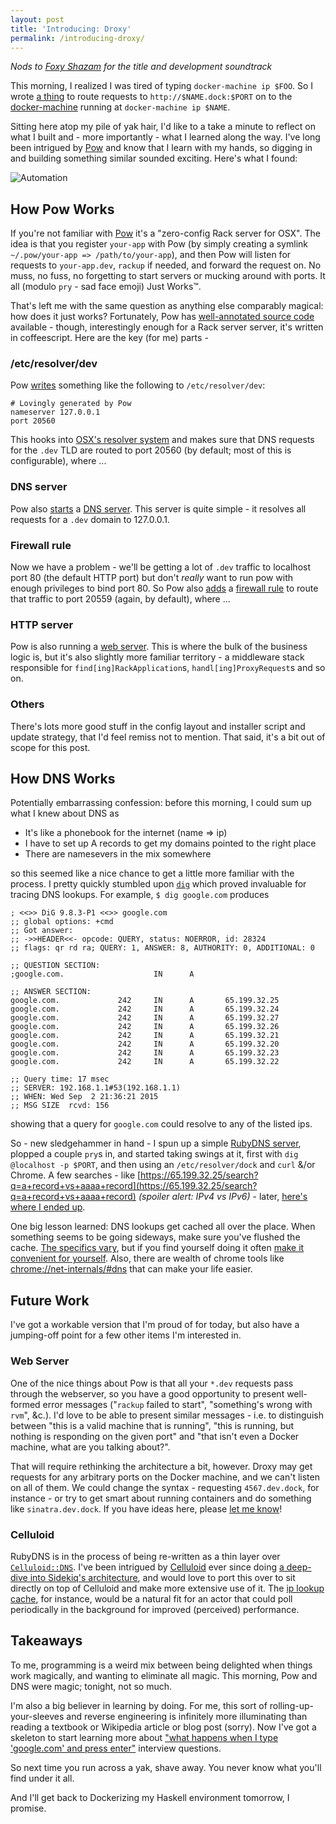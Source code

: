 ```yaml
---
layout: post
title: 'Introducing: Droxy'
permalink: /introducing-droxy/
---
```


_Nods to [Foxy Shazam](https://www.youtube.com/watch?v=nWiNN_pA9cA) for the title and development soundtrack_

This morning, I realized I was tired of typing `docker-machine ip $FOO`. So I wrote [a thing](https://github.com/jamesdabbs/droxy) to route requests to `http://$NAME.dock:$PORT` on to the [docker-machine](https://docs.docker.com/machine/) running at `docker-machine ip $NAME`.

Sitting here atop my pile of yak hair, I'd like to a take a minute to reflect on what I built and - more importantly - what I learned along the way. I've long been intrigued by [Pow](pow.cx) and know that I learn with my hands, so digging in and building something similar sounded exciting. Here's what I found:

<!--more-->

![Automation](https://imgs.xkcd.com/comics/automation.png)

## How Pow Works

If you're not familiar with [Pow](http://pow.cx/) it's a "zero-config Rack server for OSX". The idea is that you register `your-app` with Pow (by simply creating a symlink `~/.pow/your-app => /path/to/your-app`), and then Pow will listen for requests to `your-app.dev`, `rackup` if needed, and forward the request on. No muss, no fuss, no forgetting to start servers or mucking around with ports. It all (modulo `pry` - sad face emoji) Just Works™.

That's left me with the same question as anything else comparably magical: how does it just works? Fortunately, Pow has [well-annotated source code](http://pow.cx/docs/) available - though, interestingly enough for a Rack server server, it's written in coffeescript. Here are the key (for me) parts -

### /etc/resolver/dev

Pow [writes](https://github.com/basecamp/pow/blob/163f546854b833bd8bb097cf9bad5be8420da727/src/installer.coffee#L88) something like the following to `/etc/resolver/dev`:

    # Lovingly generated by Pow
    nameserver 127.0.0.1
    port 20560

This hooks into [OSX's resolver system](https://developer.apple.com/library/mac/documentation/Darwin/Reference/ManPages/man5/resolver.5.html) and makes sure that DNS requests for the `.dev` TLD are routed to port 20560 (by default; most of this is configurable), where ...

### DNS server

Pow also [starts](https://github.com/basecamp/pow/blob/163f546854b833bd8bb097cf9bad5be8420da727/src/daemon.coffee#L81) a [DNS server](http://pow.cx/docs/dns_server.html). This server is quite simple - it resolves all requests for a `.dev` domain to 127.0.0.1.

### Firewall rule

Now we have a problem - we'll be getting a lot of `.dev` traffic to localhost port 80 (the default HTTP port) but don't _really_ want to run pow with enough privileges to bind port 80. So Pow also [adds](https://github.com/basecamp/pow/blob/163f546854b833bd8bb097cf9bad5be8420da727/src/installer.coffee#L16) a [firewall rule](https://github.com/basecamp/pow/blob/163f546854b833bd8bb097cf9bad5be8420da727/src/templates/installer/cx.pow.powd.plist.eco) to route that traffic to port 20559 (again, by default), where ...

### HTTP server

Pow is also running a [web server](http://pow.cx/docs/http_server.html). This is where the bulk of the business logic is, but it's also slightly more familiar territory - a middleware stack responsible for `find[ing]RackApplication`s, `handl[ing]ProxyRequest`s and so on.

### Others

There's lots more good stuff in the config layout and installer script and update strategy, that I'd feel remiss not to mention. That said, it's a bit out of scope for this post.


## How DNS Works

Potentially embarrassing confession: before this morning, I could sum up what I knew about DNS as

* It's like a phonebook for the internet (name => ip)
* I have to set up A records to get my domains pointed to the right place
* There are namesevers in the mix somewhere

so this seemed like a nice chance to get a little more familiar with the process. I pretty quickly stumbled upon [`dig`](https://developer.apple.com/library/mac/documentation/Darwin/Reference/ManPages/man1/dig.1.html) which proved invaluable for tracing DNS lookups. For example, `$ dig google.com` produces

    ; <<>> DiG 9.8.3-P1 <<>> google.com
    ;; global options: +cmd
    ;; Got answer:
    ;; ->>HEADER<<- opcode: QUERY, status: NOERROR, id: 28324
    ;; flags: qr rd ra; QUERY: 1, ANSWER: 8, AUTHORITY: 0, ADDITIONAL: 0

    ;; QUESTION SECTION:
    ;google.com.                    IN      A

    ;; ANSWER SECTION:
    google.com.             242     IN      A       65.199.32.25
    google.com.             242     IN      A       65.199.32.24
    google.com.             242     IN      A       65.199.32.27
    google.com.             242     IN      A       65.199.32.26
    google.com.             242     IN      A       65.199.32.21
    google.com.             242     IN      A       65.199.32.20
    google.com.             242     IN      A       65.199.32.23
    google.com.             242     IN      A       65.199.32.22

    ;; Query time: 17 msec
    ;; SERVER: 192.168.1.1#53(192.168.1.1)
    ;; WHEN: Wed Sep  2 21:36:21 2015
    ;; MSG SIZE  rcvd: 156

showing that a query for `google.com` could resolve to any of the listed ips.

So - new sledgehammer in hand - I spun up a simple [RubyDNS server](https://github.com/ioquatix/rubydns), plopped a couple `pry`s in, and started taking swings at it, first with `dig @localhost -p $PORT`, and then using an `/etc/resolver/dock` and `curl` &/or Chrome. A few searches - like [https://65.199.32.25/search?q=a+record+vs+aaaa+record](https://65.199.32.25/search?q=a+record+vs+aaaa+record) _(spoiler alert: IPv4 vs IPv6)_ - later, [here's where I ended up](https://github.com/jamesdabbs/droxy/blob/2c37fa4bee5e94abb1435dc67eabd521cc3f8569/lib/droxy/dns_server.rb#L19).

One big lesson learned: DNS lookups get cached all over the place. When something seems to be going sideways, make sure you've flushed the cache. [The specifics vary](https://support.apple.com/en-us/HT202516), but if you find yourself doing it often [make it convenient for yourself](https://github.com/jamesdabbs/.rc/blob/master/templates/zsh_aliases#L73). Also, there are wealth of chrome tools like [chrome://net-internals/#dns](chrome://net-internals/#dns) that can make your life easier.


## Future Work

I've got a workable version that I'm proud of for today, but also have a jumping-off point for a few other items I'm interested in.

### Web Server

One of the nice things about Pow is that all your `*.dev` requests pass through the webserver, so you have a good opportunity to present well-formed error messages ("`rackup` failed to start", "something's wrong with `rvm`", &c.). I'd love to be able to present similar messages - i.e. to distinguish between "this is a valid machine that is running", "this is running, but nothing is responding on the given port" and "that isn't even a Docker machine, what are you talking about?".

That will require rethinking the architecture a bit, however. Droxy may get requests for any arbitrary ports on the Docker machine, and we can't listen on all of them. We could change the syntax - requesting `4567.dev.dock`, for instance - or try to get smart about running containers and do something like `sinatra.dev.dock`. If you have ideas here, please [let me know](mailto:jamesdabbs@gmail.com)!

### Celluloid

RubyDNS is in the process of being re-written as a thin layer over [`Celluloid::DNS`](https://github.com/celluloid/celluloid-dns). I've been intrigued by [Celluloid](https://github.com/celluloid/celluloid) ever since doing [a deep-dive into Sidekiq's architecture](https://www.youtube.com/watch?v=_8X96hMaRXI), and would love to port this over to sit directly on top of Celluloid and make more extensive use of it. The [ip lookup cache](https://github.com/jamesdabbs/droxy/blob/2c37fa4bee5e94abb1435dc67eabd521cc3f8569/lib/droxy.rb#L18), for instance, would be a natural fit for an actor that could poll periodically in the background for improved (perceived) performance.


## Takeaways

To me, programming is a weird mix between being delighted when things work magically, and wanting to eliminate all magic. This morning, Pow and DNS were magic; tonight, not so much.

I'm also a big believer in learning by doing. For me, this sort of rolling-up-your-sleeves and reverse engineering is infinitely more illuminating than reading a textbook or Wikipedia article or blog post (sorry). Now I've got a skeleton to start learning more about ["what happens when I type 'google.com' and press enter"](https://github.com/alex/what-happens-when) interview questions.

So next time you run across a yak, shave away. You never know what you'll find under it all.

And I'll get back to Dockerizing my Haskell environment tomorrow, I promise.
